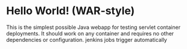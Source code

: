 Hello World! (WAR-style)
===============

This is the simplest possible Java webapp for testing servlet container deployments.  It should work on any container and requires no other dependencies or configuration.
jenkins jobs trigger automatically
